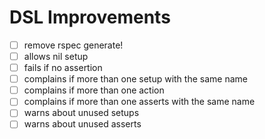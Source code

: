 # DSL Improvements
* [ ] remove rspec generate!
* [ ] allows nil setup
* [ ] fails if no assertion
* [ ] complains if more than one setup with the same name
* [ ] complains if more than one action
* [ ] complains if more than one asserts with the same name
* [ ] warns about unused setups
* [ ] warns about unused asserts
